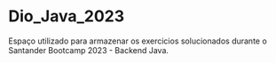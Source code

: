 # Dio_Java_2023
Espaço utilizado para armazenar os exercicios solucionados durante o Santander Bootcamp 2023 - Backend Java.
